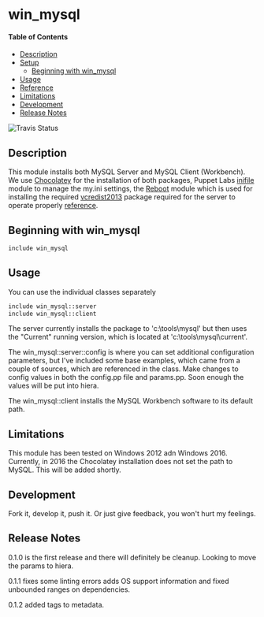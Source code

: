 # win_mysql

#### Table of Contents

* [Description](#description)
* [Setup](#setup)
   * [Beginning with win_mysql](#beginning-with-win_mysql)
* [Usage](#usage)
* [Reference](#reference)
* [Limitations](#limitations)
* [Development](#development)
* [Release Notes](#release-notes)

![Travis Status](https://travis-ci.org/tspeigner/tspeigner-win_mysql.svg?branch=master "Travis Status")

## Description

This module installs both MySQL Server and MySQL Client (Workbench).  We use [Chocolatey](https://forge.puppet.com/puppetlabs/chocolatey) for the installation of both packages, Puppet Labs [inifile](https://forge.puppet.com/puppetlabs/inifile) module to manage the my.ini settings, the [Reboot](https://forge.puppet.com/puppetlabs/reboot) module which is used for installing the required [vcredist2013](https://www.microsoft.com/en-us/download/details.aspx?id=40784) package required for the server to operate properly [reference](https://github.com/ferventcoder/chocolatey-packages/issues/253).  

## Beginning with win_mysql
```sh
include win_mysql
```

## Usage
You can use the individual classes separately

```sh
include win_mysql::server
include win_mysql::client
```

The server currently installs the package to 'c:\tools\mysql' but then uses the "Current" running version, which is located at 'c:\tools\mysql\current'.  

The win_mysql::server::config is where you can set additional configuration parameters, but I've included some base examples, which came from a couple of sources, which are referenced in the class. Make changes to config values in both the config.pp file and params.pp.  Soon enough the values will be put into hiera.

The win_mysql::client installs the MySQL Workbench software to its default path.

## Limitations

This module has been tested on Windows 2012 adn Windows 2016.  Currently, in 2016 the Chocolatey installation does not set the path to MySQL.  This will be added shortly.

## Development

Fork it, develop it, push it.  Or just give feedback, you won't hurt my feelings.

## Release Notes

0.1.0 is the first release and there will definitely be cleanup.  Looking to move the params to hiera.

0.1.1 fixes some linting errors adds OS support information and fixed unbounded ranges on dependencies.

0.1.2 added tags to metadata. 